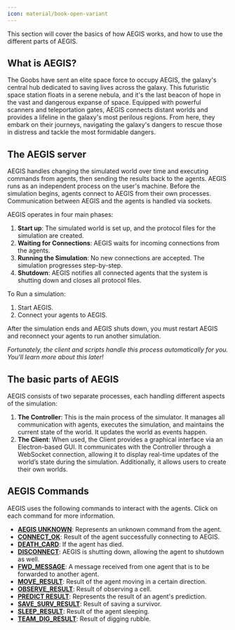 ```yaml
---
icon: material/book-open-variant
---
```


This section will cover the basics of how AEGIS works, and how to use the different parts of AEGIS. 

## What is AEGIS?

The Goobs have sent an elite space force to occupy AEGIS, the galaxy's central hub dedicated to saving lives across the galaxy. This
futuristic space station floats in a serene nebula, and it's the last beacon of hope in the vast and dangerous expanse of space. 
Equipped with powerful scanners and teleportation gates, AEGIS connects distant worlds and provides a lifeline in the galaxy's most 
perilous regions. From here, they embark on their journeys, navigating the galaxy's dangers to rescue those in distress and tackle
the most formidable dangers.

## The AEGIS server

AEGIS handles changing the simulated world over time and executing commands from
agents, then sending the results back to the agents. AEGIS runs as an independent
process on the user's machine. Before the simulation begins, agents connect to AEGIS
from their own processes. Communication between AEGIS and the agents is handled via
sockets.

AEGIS operates in four main phases:

1. **Start up**: The simulated world is set up, and the protocol files for the simulation are created.
2. **Waiting for Connections**: AEGIS waits for incoming connections from the agents.
3. **Running the Simulation**: No new connections are accepted. The simulation progresses step-by-step.
4. **Shutdown**: AEGIS notifies all connected agents that the system is shutting down and closes all protocol files.

To Run a simulation:

1. Start AEGIS.
2. Connect your agents to AEGIS.

After the simulation ends and AEGIS shuts down, you must restart AEGIS and reconnect your 
agents to run another simulation.

_Fortunately, the client and scripts handle this process automatically for you. 
You'll learn more about this later!_

## The basic parts of AEGIS

AEGIS consists of two separate processes, each handling different aspects of the simulation:

1. **The Controller**: This is the main process of the simulator. It manages all communication with agents, 
executes the simulation, and maintains the current state of the world. It updates the world as 
events happen.
2. **The Client**: When used, the Client provides a graphical interface via an Electron-based GUI.
It communicates with the Controller through a WebSocket connection, allowing it to display real-time updates of
the world’s state during the simulation. Additionally, it allows users to create their own worlds.

## AEGIS Commands

AEGIS uses the following commands to interact with the agents. Click on each command for more information.

- **[AEGIS UNKNOWN](../api/aegis_commands/aegis-unknown.md)**: Represents an unknown command from the agent.
- **[CONNECT_OK](../api/aegis_commands/connect-ok.md)**: Result of the agent successfully connecting to AEGIS.
- **[DEATH_CARD](../api/aegis_commands/death-card.md)**: If the agent has died.
- **[DISCONNECT](../api/aegis_commands/disconnect.md)**: AEGIS is shutting down, allowing the agent to shutdown as well.
- **[FWD_MESSAGE](../api/aegis_commands/fwd-message.md)**: A message received from one agent that is to be forwarded to another agent.
- **[MOVE_RESULT](../api/aegis_commands/move-result.md)**: Result of the agent moving in a certain direction.
- **[OBSERVE_RESULT](../api/aegis_commands/observe-result.md)**: Result of observing a cell.
- **[PREDICT RESULT](../api/aegis_commands/predict-result.md)**: Represents the result of an agent's prediction.
- **[SAVE_SURV_RESULT](../api/aegis_commands/save-surv-result.md)**: Result of saving a survivor.
- **[SLEEP_RESULT](../api/aegis_commands/sleep-result.md)**: Result of the agent sleeping.
- **[TEAM_DIG_RESULT](../api/aegis_commands/team-dig-result.md)**: Result of digging rubble.
